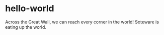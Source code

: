 # hello-world
Across the Great Wall, we can reach every corner in the world!
Soteware is eating up the world.
